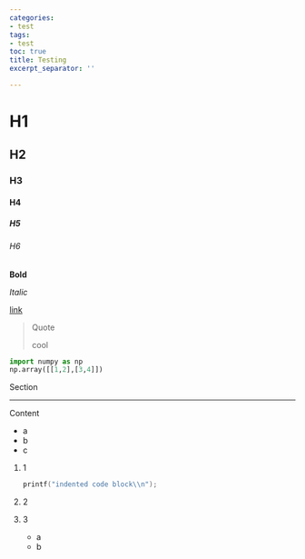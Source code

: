```yaml
---
categories:
- test
tags:
- test
toc: true
title: Testing
excerpt_separator: ''

---
```

# H1

## H2

### H3

#### H4

##### H5

###### H6

**Bold**

_Italic_

[link](http://www.example.com "a link")

> Quote
>
> cool

```python
import numpy as np    
np.array([[1,2],[3,4]])
```

Section

***

Content

* a
* b
* c

1. 1

   ```c
   printf("indented code block\\n");
   ```
2. 2
3. 3
   * a
   * b

         